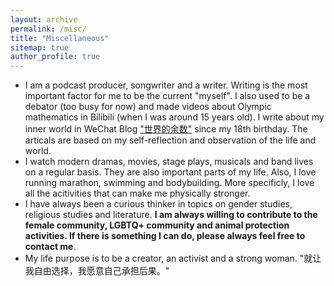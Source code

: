 ```yaml
---
layout: archive
permalink: /misc/
title: "Miscellaneous"
sitemap: true
author_profile: true
---
```


* I am a podcast producer, songwriter and a writer. Writing is the most important factor for me to be the current "myself". I also used to be a debator (too busy for now) and made videos about Olympic mathematics in Bilibili (when I was around 15 years old). I write about my inner world in WeChat Blog ["世界的余数"](https://mp.weixin.qq.com/mp/profile_ext?action=home&__biz=MzIyODU1MjI1NQ==&scene=124#wechat_redirect) since my 18th birthday. The articals are based on my self-reflection and observation of the life and world. 
* I watch modern dramas, movies, stage plays, musicals and band lives on a regular basis. They are also important parts of my life. Also, I love running marathon, swimming and bodybuilding. More specificly, I love all the acitivities that can make me physically stronger. 
* I have always been a curious thinker in topics on gender studies, religious studies and literature. **I am always willing to contribute to the female community, LGBTQ+ community and animal protection activities. If there is something I can do, please always feel free to contact me**. 
* My life purpose is to be a creator, an activist and a strong woman. "就让我自由选择，我愿意自己承担后果。"

